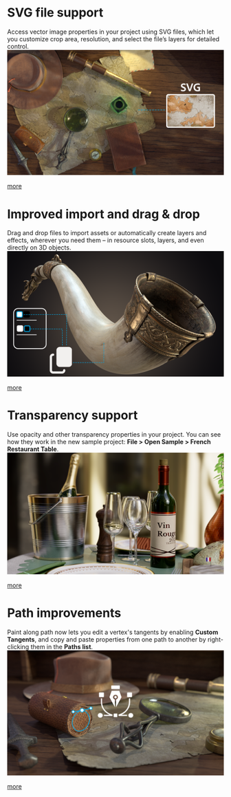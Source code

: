 # SVG file support
Access vector image properties in your project using SVG files, which let you customize crop area, resolution, and select the file’s layers for detailed control.  
![visual](feature_1.png)

[more](https://helpx.adobe.com/substance-3d-painter/painting/vector-graphic-svg.html)

# Improved import and drag & drop
Drag and drop files to import assets or automatically create layers and effects, wherever you need them – in resource slots, layers, and even directly on 3D objects.
![visual](feature_2.png)

[more](https://helpx.adobe.com/substance-3d-painter/content/importing-assets/import-drag-and-drop.html)

# Transparency support
Use opacity and other transparency properties in your project. You can see how they work in the new sample project: **File > Open Sample > French Restaurant Table**.  
![visual](feature_3.png)

[more](https://helpx.adobe.com/substance-3d-painter/interface/shader-settings.html)

# Path improvements
Paint along path now lets you edit a vertex's tangents by enabling **Custom Tangents**, and copy and paste properties from one path to another by right-clicking them in the **Paths list**.
![visual](feature_4.png)

[more](https://helpx.adobe.com/substance-3d-painter/painting/tool-list/path.html)